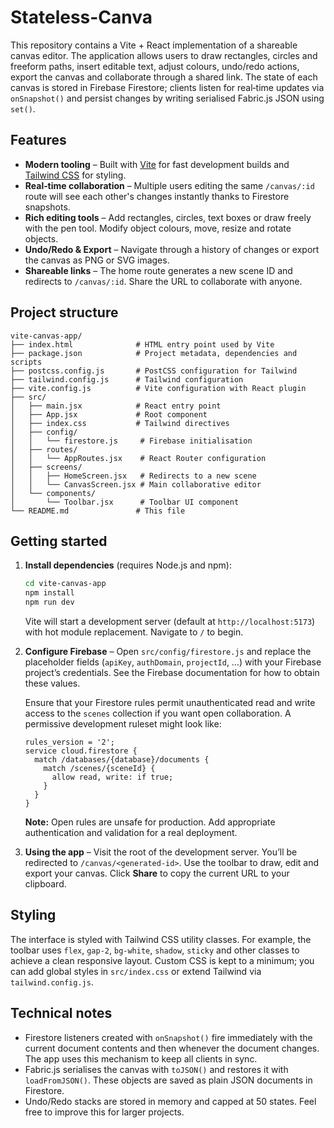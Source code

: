 # Stateless-Canva

This repository contains a Vite + React implementation of a shareable canvas editor. The application allows users to draw rectangles, circles and freeform paths, insert editable text, adjust colours, undo/redo actions, export the canvas and collaborate through a shared link. The state of each canvas is stored in Firebase Firestore; clients listen for real‑time updates via `onSnapshot()` and persist changes by writing serialised Fabric.js JSON using `set()`.

## Features

- **Modern tooling** – Built with [Vite](https://vitejs.dev/) for fast development builds and [Tailwind CSS](https://tailwindcss.com/) for styling.
- **Real‑time collaboration** – Multiple users editing the same `/canvas/:id` route will see each other's changes instantly thanks to Firestore snapshots.
- **Rich editing tools** – Add rectangles, circles, text boxes or draw freely with the pen tool. Modify object colours, move, resize and rotate objects.
- **Undo/Redo & Export** – Navigate through a history of changes or export the canvas as PNG or SVG images.
- **Shareable links** – The home route generates a new scene ID and redirects to `/canvas/:id`. Share the URL to collaborate with anyone.

## Project structure

```
vite-canvas-app/
├── index.html              # HTML entry point used by Vite
├── package.json            # Project metadata, dependencies and scripts
├── postcss.config.js       # PostCSS configuration for Tailwind
├── tailwind.config.js      # Tailwind configuration
├── vite.config.js          # Vite configuration with React plugin
├── src/
│   ├── main.jsx            # React entry point
│   ├── App.jsx             # Root component
│   ├── index.css           # Tailwind directives
│   ├── config/
│   │   └── firestore.js     # Firebase initialisation
│   ├── routes/
│   │   └── AppRoutes.jsx    # React Router configuration
│   ├── screens/
│   │   ├── HomeScreen.jsx   # Redirects to a new scene
│   │   └── CanvasScreen.jsx # Main collaborative editor
│   └── components/
│       └── Toolbar.jsx      # Toolbar UI component
└── README.md               # This file
```

## Getting started

1. **Install dependencies** (requires Node.js and npm):

   ```bash
   cd vite-canvas-app
   npm install
   npm run dev
   ```

   Vite will start a development server (default at `http://localhost:5173`) with hot module replacement. Navigate to `/` to begin.

2. **Configure Firebase** – Open `src/config/firestore.js` and replace the placeholder fields (`apiKey`, `authDomain`, `projectId`, …) with your Firebase project’s credentials. See the Firebase documentation for how to obtain these values.

   Ensure that your Firestore rules permit unauthenticated read and write access to the `scenes` collection if you want open collaboration. A permissive development ruleset might look like:

   ```
   rules_version = '2';
   service cloud.firestore {
     match /databases/{database}/documents {
       match /scenes/{sceneId} {
         allow read, write: if true;
       }
     }
   }
   ```

   **Note:** Open rules are unsafe for production. Add appropriate authentication and validation for a real deployment.

3. **Using the app** – Visit the root of the development server. You’ll be redirected to `/canvas/<generated-id>`. Use the toolbar to draw, edit and export your canvas. Click **Share** to copy the current URL to your clipboard.

## Styling

The interface is styled with Tailwind CSS utility classes. For example, the toolbar uses `flex`, `gap-2`, `bg-white`, `shadow`, `sticky` and other classes to achieve a clean responsive layout. Custom CSS is kept to a minimum; you can add global styles in `src/index.css` or extend Tailwind via `tailwind.config.js`.

## Technical notes

- Firestore listeners created with `onSnapshot()` fire immediately with the current document contents and then whenever the document changes. The app uses this mechanism to keep all clients in sync.
- Fabric.js serialises the canvas with `toJSON()` and restores it with `loadFromJSON()`. These objects are saved as plain JSON documents in Firestore.
- Undo/Redo stacks are stored in memory and capped at 50 states. Feel free to improve this for larger projects.
